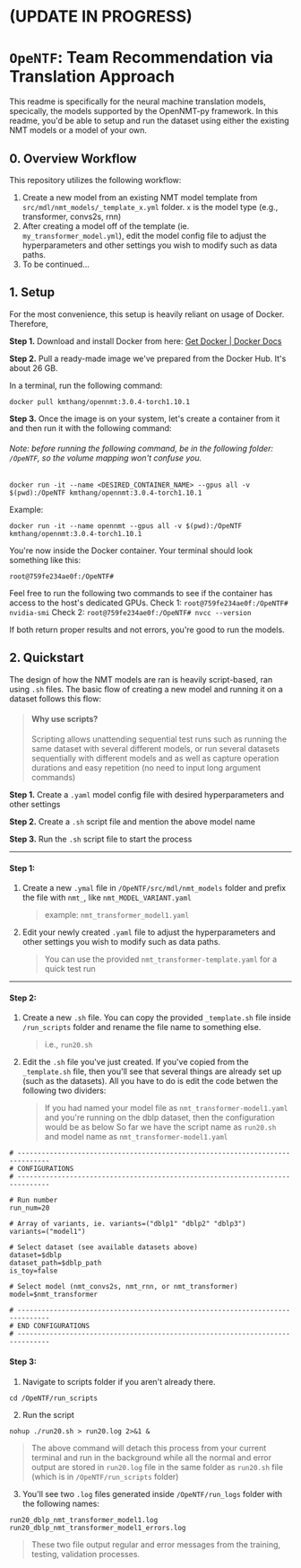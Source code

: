 # (UPDATE IN PROGRESS)
# `OpeNTF`: Team Recommendation via Translation Approach

This readme is specifically for the neural machine translation models, specically, the models supported by the OpenNMT-py framework. In this readme, you'd be able to setup and run the dataset using either the existing NMT models or a model of your own.

## 0. Overview Workflow
This repository utilizes the following workflow:

1. Create a new model from an existing NMT model template from `src/mdl/nmt_models/_template_x.yml` folder. `x` is the model type (e.g., transformer, convs2s, rnn)
2. After creating a model off of the template (ie. `my_transformer_model.yml`), edit the model config file to adjust the hyperparameters and other settings you wish to modify such as data paths.
3. To be continued...

## 1. Setup

For the most convenience, this setup is heavily reliant on usage of Docker. Therefore,

**Step 1.** Download and install Docker from here: [Get Docker | Docker Docs](https://docs.docker.com/get-started/get-docker/)

**Step 2.** Pull a ready-made image we've prepared from the Docker Hub. It's about 26 GB.

In a terminal, run the following command:

```
docker pull kmthang/opennmt:3.0.4-torch1.10.1
```

**Step 3.** Once the image is on your system, let's create a container from it and then run it with the following command:

###### Note: before running the following command, be in the following folder: `/OpeNTF`, so the volume mapping won't confuse you.

```
docker run -it --name <DESIRED_CONTAINER_NAME> --gpus all -v $(pwd):/OpeNTF kmthang/opennmt:3.0.4-torch1.10.1
```

Example:

```
docker run -it --name opennmt --gpus all -v $(pwd):/OpeNTF kmthang/opennmt:3.0.4-torch1.10.1
```

You're now inside the Docker container. Your terminal should look something like this:

```
root@759fe234ae0f:/OpeNTF#
```

Feel free to run the following two commands to see if the container has access to the host's dedicated GPUs.
Check 1: `root@759fe234ae0f:/OpeNTF# nvidia-smi`
Check 2: `root@759fe234ae0f:/OpeNTF# nvcc --version`

If both return proper results and not errors, you're good to run the models.

## 2. Quickstart

The design of how the NMT models are ran is heavily script-based, ran using `.sh` files.
The basic flow of creating a new model and running it on a dataset follows this flow:

> #### Why use scripts?
>
> Scripting allows unattending sequential test runs such as running the same dataset with several different models, or run several datasets sequentially with different models and as well as capture operation durations and easy repetition (no need to input long argument commands)

**Step 1.** Create a `.yaml` model config file with desired hyperparameters and other settings

**Step 2.** Create a `.sh` script file and mention the above model name

**Step 3.** Run the `.sh` script file to start the process

---

#### Step 1:

1. Create a new `.ymal` file in `/OpeNTF/src/mdl/nmt_models` folder and prefix the file with `nmt_`, like `nmt_MODEL_VARIANT.yaml`

   > example: `nmt_transformer_model1.yaml`

2. Edit your newly created `.yaml` file to adjust the hyperparameters and other settings you wish to modify such as data paths.
   > You can use the provided `nmt_transformer-template.yaml` for a quick test run

---

#### Step 2:

1. Create a new `.sh` file. You can copy the provided `_template.sh` file inside `/run_scripts` folder and rename the file name to something else.

   > i.e., `run20.sh`

2. Edit the `.sh` file you've just created. If you've copied from the `_template.sh` file, then you'll see that several things are already set up (such as the datasets). All you have to do is edit the code betwen the following two dividers:
   > If you had named your model file as `nmt_transformer-model1.yaml` and you're running on the dblp dataset, then the configuration would be as below
   > So far we have the script name as `run20.sh` and model name as `nmt_transformer-model1.yaml`

```
# ------------------------------------------------------------------------------
# CONFIGURATIONS
# ------------------------------------------------------------------------------

# Run number
run_num=20

# Array of variants, ie. variants=("dblp1" "dblp2" "dblp3")
variants=("model1")

# Select dataset (see available datasets above)
dataset=$dblp
dataset_path=$dblp_path
is_toy=false

# Select model (nmt_convs2s, nmt_rnn, or nmt_transformer)
model=$nmt_transformer

# ------------------------------------------------------------------------------
# END CONFIGURATIONS
# ------------------------------------------------------------------------------
```

#### Step 3:

1. Navigate to scripts folder if you aren't already there.

```
cd /OpeNTF/run_scripts
```

2. Run the script

```
nohup ./run20.sh > run20.log 2>&1 &
```

> The above command will detach this process from your current terminal and run in the background while all the normal and error output are stored in `run20.log` file in the same folder as `run20.sh` file (which is in `/OpeNTF/run_scripts` folder)

3. You'll see two `.log` files generated inside `/OpeNTF/run_logs` folder with the following names:

```
run20_dblp_nmt_transformer_model1.log
run20_dblp_nmt_transformer_model1_errors.log
```

> These two file output regular and error messages from the training, testing, validation processes.
